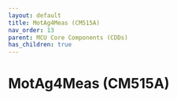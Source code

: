 ```yaml
---
layout: default
title: MotAg4Meas (CM515A)
nav_order: 13
parent: MCU Core Components (CDDs)
has_children: true
---
```

# MotAg4Meas (CM515A)
